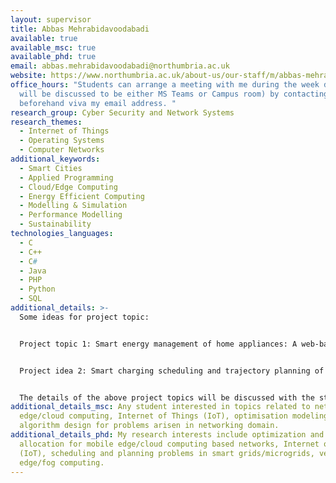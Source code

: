 ```yaml
---
layout: supervisor
title: Abbas Mehrabidavoodabadi
available: true
available_msc: true
available_phd: true
email: abbas.mehrabidavoodabadi@northumbria.ac.uk
website: https://www.northumbria.ac.uk/about-us/our-staff/m/abbas-mehrabidavoodabadi/
office_hours: "Students can arrange a meeting with me during the week days (it
  will be discussed to be either MS Teams or Campus room) by contacting me
  beforehand viva my email address. "
research_group: Cyber Security and Network Systems
research_themes:
  - Internet of Things
  - Operating Systems
  - Computer Networks
additional_keywords:
  - Smart Cities
  - Applied Programming
  - Cloud/Edge Computing
  - Energy Efficient Computing
  - Modelling & Simulation
  - Performance Modelling
  - Sustainability
technologies_languages:
  - C
  - C++
  - C#
  - Java
  - PHP
  - Python
  - SQL
additional_details: >-
  S﻿ome ideas for project topic: 


  Project topic 1: Smart energy management of home appliances: A web-based prototype design


  Project idea 2: Smart charging scheduling and trajectory planning of Electric Vehicles in smart cities: A prototype design    


  The details of the above project topics will be discussed with the students who are interested in the above-mentioned topics. Also, other topics chosen by the students which are matched with my interests (my interests keywords are mentioned in the above responses) will be also considered.
additional_details_msc: A﻿ny student interested in topics related to networks,
  edge/cloud computing, Internet of Things (IoT), optimisation modeling and
  algorithm design for problems arisen in networking domain.
additional_details_phd: My research interests include optimization and resource
  allocation for mobile edge/cloud computing based networks, Internet of Things
  (IoT), scheduling and planning problems in smart grids/microgrids, vehicular
  edge/fog computing.
---
```

